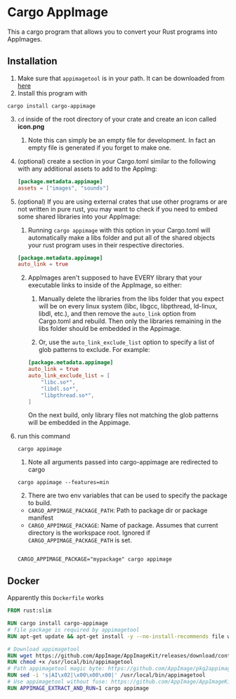 # Cargo AppImage

This a cargo program that allows you to convert your Rust programs into AppImages.

## Installation

1.  Make sure that `appimagetool` is in your path. It can be downloaded from [here](https://appimage.github.io/appimagetool/)
2.  Install this program with

```shell
cargo install cargo-appimage
```

3.  `cd` inside of the root directory of your crate and create an icon called **icon.png**
    1.  Note this can simply be an empty file for development. In fact an empty file is generated if you forget to make one.

4.  (optional) create a section in your Cargo.toml similar to the following
    with any additional assets to add to the AppImg:
    ```toml
    [package.metadata.appimage]
    assets = ["images", "sounds"]
    ```

5.  (optional) If you are using external crates that use other programs or are not written in pure rust, you may want to check if you need to embed some shared libraries into your AppImage:

    1.  Running `cargo appimage` with this option in your Cargo.toml will automatically make a libs folder and put all of the shared objects your rust program uses in their respective directories.

    ```toml
    [package.metadata.appimage]
    auto_link = true
    ```

    2.  AppImages aren't supposed to have EVERY library that your executable links to inside of the AppImage, so either:

        1. Manually delete the libraries from the libs folder that you expect will be on every linux system (libc, libgcc, libpthread, ld-linux, libdl, etc.), and then remove the `auto_link` option from Cargo.toml and rebuild.  Then only the libraries remaining in the libs folder should be embedded in the Appimage.

        2. Or, use the `auto_link_exclude_list` option to specify a list of glob patterns to exclude.  For example:

        ```toml
        [package.metadata.appimage]
        auto_link = true
        auto_link_exclude_list = [
            "libc.so*",
            "libdl.so*",
            "libpthread.so*",
        ]

        ```
        On the next build, only library files not matching the glob patterns will be embedded in the Appimage.

6.  run this command

    ```shell
    cargo appimage
    ```

    1.  Note all arguments passed into cargo-appimage are redirected to cargo

    ```shell
    cargo appimage --features=min
    ```

    2. There are two env variables that can be used to specify the package to build.
    - `CARGO_APPIMAGE_PACKAGE_PATH`: Path to package dir or package manifest
    - `CARGO_APPIMAGE_PACKAGE`: Name of package. Assumes that current directory is the workspace root. Ignored if `CARGO_APPIMAGE_PACKAGE_PATH` is set.

    ```shell

    CARGO_APPIMAGE_PACKAGE="mypackage" cargo appimage

    ```

## Docker
Apparently this `Dockerfile` works
```dockerfile
FROM rust:slim

RUN cargo install cargo-appimage
# file package is required by appimagetool
RUN apt-get update && apt-get install -y --no-install-recommends file wget

# Download appimagetool
RUN wget https://github.com/AppImage/AppImageKit/releases/download/continuous/appimagetool-$(uname -m).AppImage -O /usr/local/bin/appimagetool
RUN chmod +x /usr/local/bin/appimagetool
# Path appimagetool magic byte: https://github.com/AppImage/pkg2appimage/issues/373#issuecomment-495754112
RUN sed -i 's|AI\x02|\x00\x00\x00|' /usr/local/bin/appimagetool
# Use appimagetool without fuse: https://github.com/AppImage/AppImageKit/wiki/FUSE#docker
RUN APPIMAGE_EXTRACT_AND_RUN=1 cargo appimage
```
